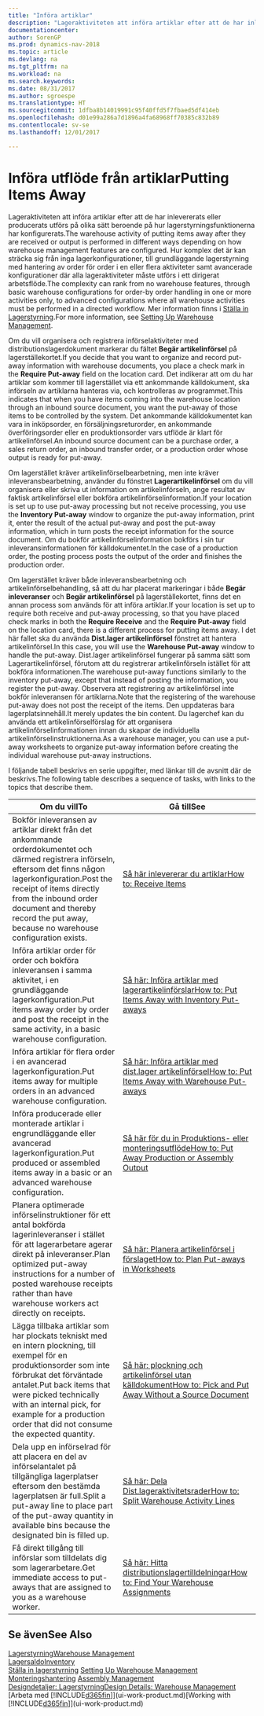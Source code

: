 ```yaml
---
title: "Införa artiklar"
description: "Lageraktiviteten att införa artiklar efter att de har inlevererats eller producerats utförs på olika sätt beroende på hur lagerstyrningsfunktionerna har konfigurerats."
documentationcenter: 
author: SorenGP
ms.prod: dynamics-nav-2018
ms.topic: article
ms.devlang: na
ms.tgt_pltfrm: na
ms.workload: na
ms.search.keywords: 
ms.date: 08/31/2017
ms.author: sgroespe
ms.translationtype: HT
ms.sourcegitcommit: 1dfba8b14019991c95f40ffd5f7fbaed5df414eb
ms.openlocfilehash: d01e99a286a7d1896a4fa68968ff70385c832b89
ms.contentlocale: sv-se
ms.lasthandoff: 12/01/2017

---
```

# <a name="putting-items-away"></a><span data-ttu-id="cd105-103">Införa utflöde från artiklar</span><span class="sxs-lookup"><span data-stu-id="cd105-103">Putting Items Away</span></span>
<span data-ttu-id="cd105-104">Lageraktiviteten att införa artiklar efter att de har inlevererats eller producerats utförs på olika sätt beroende på hur lagerstyrningsfunktionerna har konfigurerats.</span><span class="sxs-lookup"><span data-stu-id="cd105-104">The warehouse activity of putting items away after they are received or output is performed in different ways depending on how warehouse management features are configured.</span></span> <span data-ttu-id="cd105-105">Hur komplex det är kan sträcka sig från inga lagerkonfigurationer, till grundläggande lagerstyrning med hantering av order för order i en eller flera aktiviteter samt avancerade konfigurationer där alla lageraktiviteter måste utförs i ett dirigerat arbetsflöde.</span><span class="sxs-lookup"><span data-stu-id="cd105-105">The complexity can rank from no warehouse features, through basic warehouse configurations for order-by order handling in one or more activities only, to advanced configurations where all warehouse activities must be performed in a directed workflow.</span></span> <span data-ttu-id="cd105-106">Mer information finns i [Ställa in Lagerstyrning](warehouse-setup-warehouse.md).</span><span class="sxs-lookup"><span data-stu-id="cd105-106">For more information, see [Setting Up Warehouse Management](warehouse-setup-warehouse.md).</span></span>

<span data-ttu-id="cd105-107">Om du vill organisera och registrera införselaktiviteter med distributionslagerdokument markerar du fältet **Begär artikelinförsel** på lagerställekortet.</span><span class="sxs-lookup"><span data-stu-id="cd105-107">If you decide that you want to organize and record put-away information with warehouse documents, you place a check mark in the **Require Put-away** field on the location card.</span></span> <span data-ttu-id="cd105-108">Det indikerar att om du har artiklar som kommer till lagerstället via ett ankommande källdokument, ska införseln av artiklarna hanteras via, och kontrolleras av programmet.</span><span class="sxs-lookup"><span data-stu-id="cd105-108">This indicates that when you have items coming into the warehouse location through an inbound source document, you want the put-away of those items to be controlled by the system.</span></span> <span data-ttu-id="cd105-109">Det ankommande källdokumentet kan vara in inköpsorder, en försäljningsreturorder, en ankommande överföringsorder eller en produktionsorder vars utflöde är klart för artikelinförsel.</span><span class="sxs-lookup"><span data-stu-id="cd105-109">An inbound source document can be a purchase order, a sales return order, an inbound transfer order, or a production order whose output is ready for put-away.</span></span>  

<span data-ttu-id="cd105-110">Om lagerstället kräver artikelinförselbearbetning, men inte kräver inleveransbearbetning, använder du fönstret **Lagerartikelinförsel** om du vill organisera eller skriva ut information om artikelinförseln, ange resultat av faktisk artikelinförsel eller bokföra artikelinförselinformation.</span><span class="sxs-lookup"><span data-stu-id="cd105-110">If your location is set up to use put-away processing but not receive processing, you use the **Inventory Put-away** window to organize the put-away information, print it, enter the result of the actual put-away and post the put-away information, which in turn posts the receipt information for the source document.</span></span> <span data-ttu-id="cd105-111">Om du bokför artikelinförselinformation bokförs i sin tur inleveransinformationen för källdokumentet.</span><span class="sxs-lookup"><span data-stu-id="cd105-111">In the case of a production order, the posting process posts the output of the order and finishes the production order.</span></span>

<span data-ttu-id="cd105-112">Om lagerstället kräver både inleveransbearbetning och artikelinförselbehandling, så att du har placerat markeringar i både **Begär inleveranser** och **Begär artikelinförsel** på lagerställekortet, finns det en annan process som används för att införa artiklar.</span><span class="sxs-lookup"><span data-stu-id="cd105-112">If your location is set up to require both receive and put-away processing, so that you have placed check marks in both the **Require Receive** and the **Require Put-away** field on the location card, there is a different process for putting items away.</span></span> <span data-ttu-id="cd105-113">I det här fallet ska du använda **Dist.lager artikelinförsel** fönstret att hantera artikelinförsel.</span><span class="sxs-lookup"><span data-stu-id="cd105-113">In this case, you will use the **Warehouse Put-away** window to handle the put-away.</span></span> <span data-ttu-id="cd105-114">Dist.lager artikelinförsel fungerar på samma sätt som Lagerartikelinförsel, förutom att du registrerar artikelinförseln istället för att bokföra informationen.</span><span class="sxs-lookup"><span data-stu-id="cd105-114">The warehouse put-away functions similarly to the inventory put-away, except that instead of posting the information, you register the put-away.</span></span> <span data-ttu-id="cd105-115">Observera att registrering av artikelinförsel inte bokför inleveransen för artiklarna.</span><span class="sxs-lookup"><span data-stu-id="cd105-115">Note that the registering of the warehouse put-away does not post the receipt of the items.</span></span> <span data-ttu-id="cd105-116">Den uppdateras bara lagerplatsinnehåll.</span><span class="sxs-lookup"><span data-stu-id="cd105-116">It merely updates the bin content.</span></span> <span data-ttu-id="cd105-117">Du lagerchef kan du använda ett artikelinförselförslag för att organisera artikelinförselinformationen innan du skapar de individuella artikelinförselinstruktionerna.</span><span class="sxs-lookup"><span data-stu-id="cd105-117">As a warehouse manager, you can use a put-away worksheets to organize put-away information before creating the individual warehouse put-away instructions.</span></span>

<span data-ttu-id="cd105-118">I följande tabell beskrivs en serie uppgifter, med länkar till de avsnitt där de beskrivs.</span><span class="sxs-lookup"><span data-stu-id="cd105-118">The following table describes a sequence of tasks, with links to the topics that describe them.</span></span>   

|<span data-ttu-id="cd105-119">**Om du vill**</span><span class="sxs-lookup"><span data-stu-id="cd105-119">**To**</span></span>|<span data-ttu-id="cd105-120">**Gå till**</span><span class="sxs-lookup"><span data-stu-id="cd105-120">**See**</span></span>|  
|------------|-------------|  
|<span data-ttu-id="cd105-121">Bokför inleveransen av artiklar direkt från det ankommande orderdokumentet och därmed registrera införseln, eftersom det finns någon lagerkonfiguration.</span><span class="sxs-lookup"><span data-stu-id="cd105-121">Post the receipt of items directly from the inbound order document and thereby record the put away, because no warehouse configuration exists.</span></span>|[<span data-ttu-id="cd105-122">Så här inlevererar du artiklar</span><span class="sxs-lookup"><span data-stu-id="cd105-122">How to: Receive Items</span></span>](warehouse-how-receive-items.md)|  
|<span data-ttu-id="cd105-123">Införa artiklar order för order och bokföra inleveransen i samma aktivitet, i en grundläggande lagerkonfiguration.</span><span class="sxs-lookup"><span data-stu-id="cd105-123">Put items away order by order and post the receipt in the same activity, in a basic warehouse configuration.</span></span>|[<span data-ttu-id="cd105-124">Så här: Införa artiklar med lagerartikelinförslar</span><span class="sxs-lookup"><span data-stu-id="cd105-124">How to: Put Items Away with Inventory Put-aways</span></span>](warehouse-how-to-put-items-away-with-inventory-put-aways.md)|  
|<span data-ttu-id="cd105-125">Införa artiklar för flera order i en avancerad lagerkonfiguration.</span><span class="sxs-lookup"><span data-stu-id="cd105-125">Put items away for multiple orders in an advanced warehouse configuration.</span></span>|[<span data-ttu-id="cd105-126">Så här: Införa artiklar med dist.lager artikelinförsel</span><span class="sxs-lookup"><span data-stu-id="cd105-126">How to: Put Items Away with Warehouse Put-aways</span></span>](warehouse-how-to-put-items-away-with-warehouse-put-aways.md)|  
|<span data-ttu-id="cd105-127">Införa producerade eller monterade artiklar i engrundläggande eller avancerad lagerkonfiguration.</span><span class="sxs-lookup"><span data-stu-id="cd105-127">Put produced or assembled items away in a basic or an advanced warehouse configuration.</span></span>|[<span data-ttu-id="cd105-128">Så här för du in Produktions- eller monteringsutflöde</span><span class="sxs-lookup"><span data-stu-id="cd105-128">How to: Put Away Production or Assembly Output</span></span>](warehouse-how-to-put-away-production-output.md)|
|<span data-ttu-id="cd105-129">Planera optimerade införselinstruktioner för ett antal bokförda lagerinleveranser i stället för att lagerarbetare agerar direkt på inleveranser.</span><span class="sxs-lookup"><span data-stu-id="cd105-129">Plan optimized put-away instructions for a number of posted warehouse receipts rather than have warehouse workers act directly on receipts.</span></span>|[<span data-ttu-id="cd105-130">Så här: Planera artikelinförsel i förslaget</span><span class="sxs-lookup"><span data-stu-id="cd105-130">How to: Plan Put-aways in Worksheets</span></span>](warehouse-how-to-plan-put-aways-in-worksheets.md)|  
|<span data-ttu-id="cd105-131">Lägga tillbaka artiklar som har plockats tekniskt med en intern plockning, till exempel för en produktionsorder som inte förbrukat det förväntade antalet.</span><span class="sxs-lookup"><span data-stu-id="cd105-131">Put back items that were picked technically with an internal pick, for example for a production order that did not consume the expected quantity.</span></span>|[<span data-ttu-id="cd105-132">Så här: plockning och artikelinförsel utan källdokument</span><span class="sxs-lookup"><span data-stu-id="cd105-132">How to: Pick and Put Away Without a Source Document</span></span>](warehouse-how-to-create-put-aways-from-internal-put-aways.md)|
|<span data-ttu-id="cd105-133">Dela upp en införselrad för att placera en del av införselantalet på tillgängliga lagerplatser eftersom den bestämda lagerplatsen är full.</span><span class="sxs-lookup"><span data-stu-id="cd105-133">Split a put-away line to place part of the put-away quantity in available bins because the designated bin is filled up.</span></span>|[<span data-ttu-id="cd105-134">Så här: Dela Dist.lageraktivitetsrader</span><span class="sxs-lookup"><span data-stu-id="cd105-134">How to: Split Warehouse Activity Lines</span></span>](warehouse-how-to-split-warehouse-activity-lines.md)|
|<span data-ttu-id="cd105-135">Få direkt tillgång till införslar som tilldelats dig som lagerarbetare.</span><span class="sxs-lookup"><span data-stu-id="cd105-135">Get immediate access to put-aways that are assigned to you as a warehouse worker.</span></span>|[<span data-ttu-id="cd105-136">Så här: Hitta distributionslagertilldelningar</span><span class="sxs-lookup"><span data-stu-id="cd105-136">How to: Find Your Warehouse Assignments</span></span>](warehouse-how-to-find-your-warehouse-assignments.md)|    

## <a name="see-also"></a><span data-ttu-id="cd105-137">Se även</span><span class="sxs-lookup"><span data-stu-id="cd105-137">See Also</span></span>  
[<span data-ttu-id="cd105-138">Lagerstyrning</span><span class="sxs-lookup"><span data-stu-id="cd105-138">Warehouse Management</span></span>](warehouse-manage-warehouse.md)  
[<span data-ttu-id="cd105-139">Lagersaldo</span><span class="sxs-lookup"><span data-stu-id="cd105-139">Inventory</span></span>](inventory-manage-inventory.md)  
<span data-ttu-id="cd105-140">[Ställa in lagerstyrning](warehouse-setup-warehouse.md)   </span><span class="sxs-lookup"><span data-stu-id="cd105-140">[Setting Up Warehouse Management](warehouse-setup-warehouse.md)   </span></span>  
<span data-ttu-id="cd105-141">[Monteringshantering](assembly-assemble-items.md)  </span><span class="sxs-lookup"><span data-stu-id="cd105-141">[Assembly Management](assembly-assemble-items.md)  </span></span>  
[<span data-ttu-id="cd105-142">Designdetaljer: Lagerstyrning</span><span class="sxs-lookup"><span data-stu-id="cd105-142">Design Details: Warehouse Management</span></span>](design-details-warehouse-management.md)  
<span data-ttu-id="cd105-143">[Arbeta med [!INCLUDE[d365fin](includes/d365fin_md.md)]](ui-work-product.md)</span><span class="sxs-lookup"><span data-stu-id="cd105-143">[Working with [!INCLUDE[d365fin](includes/d365fin_md.md)]](ui-work-product.md)</span></span>  


